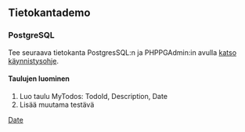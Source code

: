 ## Tietokantademo

### PostgreSQL

Tee seuraava tietokanta PostgresSQL:n ja PHPPGAdmin:in avulla [katso käynnistysohje](../docker/index.html).

#### Taulujen luominen

1. Luo taulu MyTodos: TodoId, Description, Date  
2. Lisää muutama testävä

[Date](http://www.postgresqltutorial.com/postgresql-date/)
